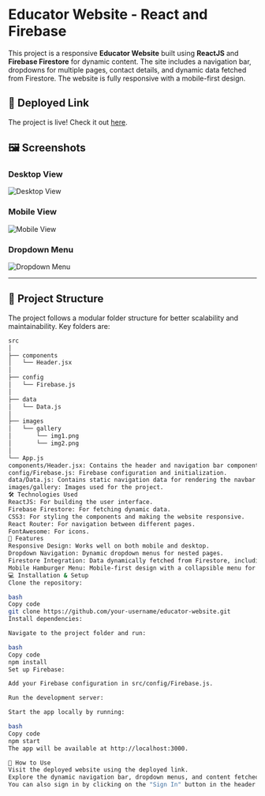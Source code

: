 # Educator Website - React and Firebase

This project is a responsive **Educator Website** built using **ReactJS** and **Firebase Firestore** for dynamic content. The site includes a navigation bar, dropdowns for multiple pages, contact details, and dynamic data fetched from Firestore. The website is fully responsive with a mobile-first design.

## 🚀 Deployed Link

The project is live! Check it out [here](<add_your_deployed_link_here>).

## 🖼️ Screenshots

### Desktop View

![Desktop View](./images/desktop-view.png)

### Mobile View

![Mobile View](./images/mobile-view.png)

### Dropdown Menu

![Dropdown Menu](./images/dropdown-menu.png)

---

## 📁 Project Structure

The project follows a modular folder structure for better scalability and maintainability. Key folders are:

```bash
src
│
├── components
│   └── Header.jsx
│
├── config
│   └── Firebase.js
│
├── data
│   └── Data.js
│
├── images
│   └── gallery
│       └── img1.png
│       └── img2.png
│
└── App.js
components/Header.jsx: Contains the header and navigation bar component with dropdown functionality.
config/Firebase.js: Firebase configuration and initialization.
data/Data.js: Contains static navigation data for rendering the navbar.
images/gallery: Images used for the project.
🛠️ Technologies Used
ReactJS: For building the user interface.
Firebase Firestore: For fetching dynamic data.
CSS3: For styling the components and making the website responsive.
React Router: For navigation between different pages.
FontAwesome: For icons.
📄 Features
Responsive Design: Works well on both mobile and desktop.
Dropdown Navigation: Dynamic dropdown menus for nested pages.
Firestore Integration: Data dynamically fetched from Firestore, including contact details and school information.
Mobile Hamburger Menu: Mobile-first design with a collapsible menu for smaller screens.
💻 Installation & Setup
Clone the repository:

bash
Copy code
git clone https://github.com/your-username/educator-website.git
Install dependencies:

Navigate to the project folder and run:

bash
Copy code
npm install
Set up Firebase:

Add your Firebase configuration in src/config/Firebase.js.

Run the development server:

Start the app locally by running:

bash
Copy code
npm start
The app will be available at http://localhost:3000.

🔧 How to Use
Visit the deployed website using the deployed link.
Explore the dynamic navigation bar, dropdown menus, and content fetched from Firestore.
You can also sign in by clicking on the "Sign In" button in the header.
